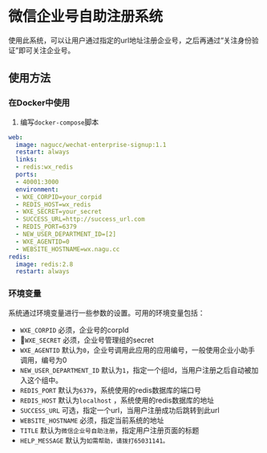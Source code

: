 # 微信企业号自助注册系统

使用此系统，可以让用户通过指定的url地址注册企业号，之后再通过“关注身份验证”即可关注企业号。

## 使用方法

### 在Docker中使用

1. 编写`docker-compose`脚本

```yaml
web:
  image: nagucc/wechat-enterprise-signup:1.1
  restart: always
  links:
  - redis:wx_redis
  ports:
  - 40001:3000
  environment:
  - WXE_CORPID=your_corpid
  - REDIS_HOST=wx_redis
  - WXE_SECRET=your_secret
  - SUCCESS_URL=http://success_url.com
  - REDIS_PORT=6379
  - NEW_USER_DEPARTMENT_ID=[2]
  - WXE_AGENTID=0
  - WEBSITE_HOSTNAME=wx.nagu.cc
redis:
  image: redis:2.8
  restart: always

```

### 环境变量
系统通过环境变量进行一些参数的设置。可用的环境变量包括：
  - `WXE_CORPID` 必须，企业号的corpId
  - `WXE_SECRET` 必须，企业号管理组的secret
  - `WXE_AGENTID` 默认为`0`，企业号调用此应用的应用编号，一般使用企业小助手调用，编号为0
  - `NEW_USER_DEPARTMENT_ID` 默认为`1`，指定一个组Id，当用户注册之后自动被加入这个组中。
  - `REDIS_PORT` 默认为`6379`，系统使用的redis数据库的端口号
  - `REDIS_HOST` 默认为`localhost` ，系统使用的redis数据库的地址
  - `SUCCESS_URL` 可选，指定一个url，当用户注册成功后跳转到此url
  - `WEBSITE_HOSTNAME` 必须，指定当前系统的地址
  - `TITLE` 默认为`微信企业号自助注册`，指定用户注册页面的标题
  - `HELP_MESSAGE` 默认为`如需帮助，请拨打65031141。`
